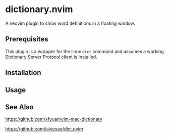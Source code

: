 # dictionary.nvim

A neovim plugin to show word definitions in a floating window.

## Prerequisites

This plugin is a wrapper for the linux ```dict``` command and assumes a working Dictionary Server Protocol client is installed.

## Installation


## Usage


## See Also

https://github.com/xfyuan/vim-mac-dictionary

https://github.com/jalvesaq/dict.nvim

